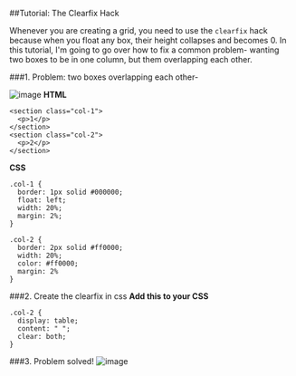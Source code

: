 ##Tutorial: The Clearfix Hack

Whenever you are creating a grid, you need to use the `clearfix` hack because when you float any box, their height collapses and becomes 0. In this tutorial, I'm going to go over how to fix a common problem- wanting two boxes to be in one column, but them overlapping each other.

###1. Problem: two boxes overlapping each other-

![image](https://cloud.githubusercontent.com/assets/14016133/10472620/6d2c34f2-71f0-11e5-9991-2b4b68d33b07.png)
**HTML**
```
<section class="col-1">
  <p>1</p>
</section>
<section class="col-2">
  <p>2</p>
</section>
```
**CSS**
```
.col-1 {
  border: 1px solid #000000;
  float: left;
  width: 20%;
  margin: 2%;
}
  
.col-2 {
  border: 2px solid #ff0000;
  width: 20%;
  color: #ff0000;
  margin: 2%
}
```

###2. Create the clearfix in css
**Add this to your CSS**
```
.col-2 {
  display: table;
  content: " ";
  clear: both;
}
```
###3. Problem solved!
![image](https://cloud.githubusercontent.com/assets/14016133/10472605/2fcdc7ba-71f0-11e5-92ce-1e6f0b46ccce.png)  
